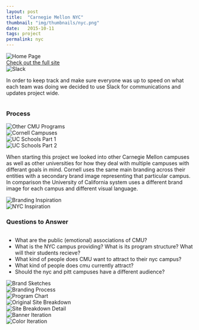 ```yaml
---
layout: post
title:  "Carnegie Mellon NYC"
thumbnail: "img/thumbnails/nyc.png"
date:   2015-10-11
tags: project
permalink: nyc
---
```


  <div class="row">
    <div class="small-12 columns">
      <img class="image noSelect" src="img/nyc/nycDIO.png" alt="Home Page" />
    </div>
    <div class="small-12 columns">
      <a href="http://nyc.desgn.io" class="nycButton contentButton">Check out the full site</a>
    </div>
    <div class="small-12 columns">
      <img class="image noSelect" src="img/nyc/slack.png" alt="Slack" />
    </div>
    <div class="small-12 columns">
      <p class="body-dark text">In order to keep track and make sure everyone was up to speed on what each team was doing we decided to use Slack for communications and updates project wide.</p>
    </div>
  </div>

  <div class="row">
    <div class="small-12 columns">
      <h3 class="body-dark text">Process</h3>
    </div>
    <div class="small-12 columns">
      <img class="image noSelect" src="img/nyc/cmuEntities.png" alt="Other CMU Programs" />
    </div>
    <div class="small-12 columns">
      <img class="image noSelect" src="img/nyc/cornell.png" alt="Cornell Campuses" />
    </div>
    <div class="small-12 columns">
      <img class="image noSelect" src="img/nyc/uc1.png" alt="UC Schools Part 1" />
    </div>
    <div class="small-12 columns">
      <img class="image noSelect" src="img/nyc/uc2.png" alt="UC Schools Part 2" />
    </div>
    <div class="small-12 columns">
      <p class="body-dark text">When starting this project we looked into other Carnegie Mellon campuses as well as other universities for how they deal with multiple campuses with differant goals in mind. Cornell uses the same main branding across their entities with a secondary brand image representing that particular campus. In comparison the University of California system uses a different brand image for each campus and different visual language.</p>
    </div>
    <div class="small-12 columns">
      <img class="image noSelect" src="img/nyc/brandingInspiration.png" alt="Branding Inspiration" />
    </div>
    <div class="small-12 columns">
      <img class="image noSelect" src="img/nyc/nycInspiration.png" alt="NYC Inspiration" />
    </div>
  </div>

  <div class="row">
    <div class="small-12 columns">
      <h3 class="body-dark text">Questions to Answer</h3>
    </div>
    <div class="small-12 columns">
      <ul class="body-dark">
        <li>What are the public (emotional) associations of CMU?</li>
        <li>What is the NYC campus providing? What is its program structure? What will their students recieve?</li>
        <li>What kind of people does CMU want to attract to their nyc campus?</li>
        <li>What kind of people does cmu currently attract?</li>
        <li>Should the nyc and pitt campuses have a different audience?</li>
      </ul>
    </div>
    <div class="small-12 columns">
      <img class="image noSelect" src="img/nyc/brandSketches.png" alt="Brand Sketches" />
    </div>
    <div class="small-12 columns">
      <img class="image noSelect" src="img/nyc/brandingProcess.png" alt="Branding Process" />
    </div>
    <div class="small-12 columns">
      <img class="image noSelect" src="img/nyc/programChart.png" alt="Program Chart" />
    </div>
    <div class="small-12 columns">
      <img class="image noSelect" src="img/nyc/originalSiteBreakdown.png" alt="Original Site Breakdown" />
    </div>
    <div class="small-12 columns">
      <img class="image noSelect" src="img/nyc/siteBreakdownDetail.png" alt="Site Breakdown Detail" />
    </div>
    <div class="small-12 columns">
      <img class="image noSelect" src="img/nyc/bannerIterations.png" alt="Banner Iteration" />
    </div>
    <div class="small-12 columns">
      <img class="image noSelect" src="img/nyc/colorIteration.png" alt="Color Iteration" />
    </div>
  </div>
